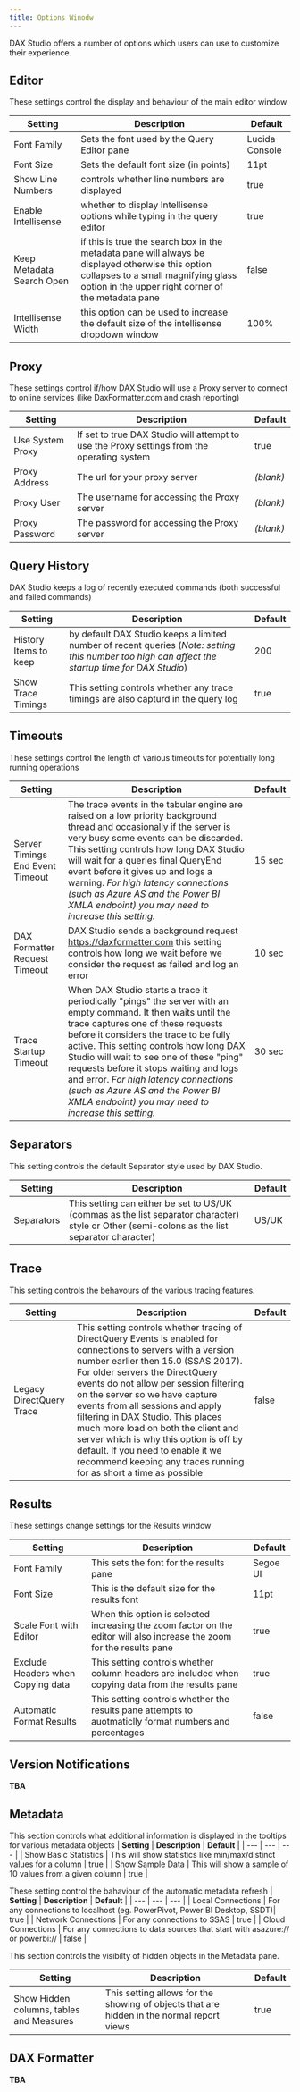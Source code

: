 ```yaml
---
title: Options Winodw
---
```


DAX Studio offers a number of options which users can use to customize their experience.

## Editor

These settings control the display and behaviour of the main editor window

| **Setting**       | **Description** | **Default** |
| --- | --- | --- |
| Font Family       | Sets the font used by the Query Editor pane | Lucida Console |
| Font Size         | Sets the default font size (in points) | 11pt |
| Show Line Numbers | controls whether line numbers are displayed | true |
| Enable Intellisense | whether to display Intellisense options while typing in the query editor | true |
| Keep Metadata Search Open | if this is true the search box in the metadata pane will always be displayed otherwise this option collapses to a small magnifying glass option in the upper right corner of the metadata pane | false |
| Intellisense Width | this option can be used to increase the default size of the intellisense dropdown window | 100% |

## Proxy

These settings control if/how DAX Studio will use a Proxy server to connect to online services (like DaxFormatter.com and crash reporting)

| **Setting** | **Description** | **Default** |
| --- | --- | --- |
| Use System Proxy | If set to true DAX Studio will attempt to use the Proxy settings from the operating system | true |
| Proxy Address | The url for your proxy server | _(blank)_ |
| Proxy User | The username for accessing the Proxy server | _(blank)_ |
| Proxy Password | The password for accessing the Proxy server | _(blank)_ |


## Query History

DAX Studio keeps a log of recently executed commands (both successful and failed commands)

| **Setting** | **Description** | **Default** |
| --- | --- | --- |
| History Items to keep | by default DAX Studio keeps a limited number of recent queries (_Note: setting this number too high can affect the startup time for DAX Studio_)  | 200 |
| Show Trace Timings | This setting controls whether any trace timings are also capturd in the query log | true |



## Timeouts

These settings control the length of various timeouts for potentially long running operations

| **Setting** | **Description** | **Default** |
| --- | --- | --- |
| Server Timings End Event Timeout | The trace events in the tabular engine are raised on a low priority background thread and occasionally if the server is very busy some events can be discarded. This setting controls how long DAX Studio will wait for a queries final QueryEnd event before it gives up and logs a warning. _For high latency connections (such as Azure AS and the Power BI XMLA endpoint) you may need to increase this setting._ | 15 sec |
| DAX Formatter Request Timeout | DAX Studio sends a background request https://daxformatter.com this setting controls how long we wait before we consider the request as failed and log an error  | 10 sec |
| Trace Startup Timeout | When DAX Studio starts a trace it periodically "pings" the server with an empty command. It then waits until the trace captures one of these requests before it considers the trace to be fully active. This setting controls how long DAX Studio will wait to see one of these "ping" requests before it stops waiting and logs and error.  _For high latency connections (such as Azure AS and the Power BI XMLA endpoint) you may need to increase this setting._| 30 sec |

## Separators

This setting controls the default Separator style used by DAX Studio.

| **Setting** | **Description** | **Default** |
| --- | --- | --- |
| Separators | This setting can either be set to US/UK (commas as the list separator character) style or Other (semi-colons as the list separator character) | US/UK |

## Trace

This setting controls the behavours of the various tracing features.

| **Setting** | **Description** | **Default** |
| --- | --- | --- |
| Legacy DirectQuery Trace | This setting controls whether tracing of DirectQuery Events is enabled for connections to servers with a version number earlier then 15.0 (SSAS 2017). For older servers the DirectQuery events do not allow per session filtering on the server so we have capture events from all sessions and apply filtering in DAX Studio. This places much more load on both the client and server which is why this option is off by default. If you need to enable it we recommend keeping any traces running for as short a time as possible | false |

## Results

These settings change settings for the Results window

| **Setting** | **Description** | **Default** |
| --- | --- | --- |
| Font Family | This sets the font for the results pane | Segoe UI |
| Font Size | This is the default size for the results font | 11pt |
| Scale Font with Editor | When this option is selected increasing the zoom factor on the editor will also increase the zoom for the results pane | true |
| Exclude Headers when Copying data | This setting controls whether column headers are included when copying data from the results pane | true |
| Automatic Format Results | This setting controls whether the results pane attempts to auotmaticlly format numbers and percentages | false |

## Version Notifications 
**TBA**

## Metadata

This section controls what additional information is displayed in the tooltips for various metadata objects
| **Setting** | **Description** | **Default** |
| --- | --- | --- |
| Show Basic Statistics | This will show statistics like min/max/distinct values for a column | true |
| Show Sample Data | This will show a sample of 10 values from a given column | true |


These setting control the bahaviour of the automatic metadata refresh
| **Setting** | **Description** | **Default** |
| --- | --- | --- |
| Local Connections | For any connections to localhost (eg. PowerPivot, Power BI Desktop, SSDT)| true |
| Network Connections | For any connections to SSAS | true |
| Cloud Connections | For any connections to data sources that start with asazure:// or powerbi:// | false |

This section controls the visibilty of hidden objects in the Metadata pane.

| **Setting** | **Description** | **Default** |
| --- | --- | --- |
| Show Hidden columns, tables and Measures | This setting allows for the showing of objects that are hidden in the normal report views | true |

## DAX Formatter

**TBA**